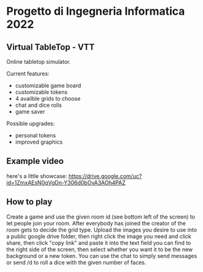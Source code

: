 # Progetto di Ingegneria Informatica 2022
## Virtual TableTop - VTT

Online tabletop simulator.

Current features:
- customizable game board
- customizable tokens
- 4 availble grids to choose
- chat and dice rolls
- game saver

Possible upgrades:
- personal tokens
- improved graphics

## Example video
here's a little showcase:
https://drive.google.com/uc?id=1ZmxAEsN0qVgDn-Y306d0bOvA3AOh4PAZ

## How to play
Create a game and use the given room id (see bottom left of the screen) to let people join your room.
After everybody has joined the creator of the room gets to decide the grid type.
Upload the images you desire to use into a public google drive folder, then right click the image you need and click share, then click "copy link" and paste it into the text field you can find to the right side of the screen, then select whether you want it to be the new background or a new token.
You can use the chat to simply send messages or send /d<number> to roll a dice with the given number of faces.
